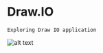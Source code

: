 # Draw.IO
`Exploring Draw IO application`


![alt text](https://img.freepik.com/free-photo/hand-holding-notebook-with-drew-brand-logo-creative-design-ideas_53876-13985.jpg?ga=GA1.1.575441003.1750167094&semt=ais_hybrid&w=740)
